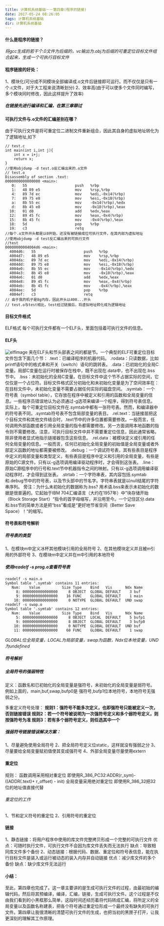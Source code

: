 ```yaml
---
title: 计算机系统基础－－第四章(程序的链接)
date: 2017-05-24 08:26:05
tags: 计算机系统基础
dir: 计算机系统基础
---
```

#### 什么是程序的链接？
_将gcc生成的若干个.0文件为后缀的，vc输出为.obj为后缀的可重定位目标文件组合起来，生成一个可执行目标文件_
#### 程序链接的好处：
1、模块化(可分成不同模块全部编译成.o文件后链接即可运行。而不仅仅是只有一个.c文件，对于大工程来说清晰划分)
2、效率高(由于可以使多个文件同时编写，多个模块同时修改，因此这样提升了效率)
##### 在链接先进行编译和汇编，在第三章聊过

#### 可执行文件与.o文件的汇编差别在哪？
由于可执行文件是将可重定位二进制文件重新组合，因此其自身的虚拟地址转化为了逻辑地址,如下
```
// test.c
int main(int i,int j){
	int x = i+j;
	return x;
}
//使用objdump -d test.o反汇编出来的.o文件
// test.o
Disassembly of section .text:
0000000000000000 <main>:
   0:	55                   	push   %rbp       
   1:	48 89 e5             	mov    %rsp,%rbp
   4:	89 7d ec             	mov    %edi,-0x14(%rbp)
   7:	89 75 e8             	mov    %esi,-0x18(%rbp)
   a:	8b 55 ec             	mov    -0x14(%rbp),%edx
   d:	8b 45 e8             	mov    -0x18(%rbp),%eax
  10:	01 d0                	add    %edx,%eax
  12:	89 45 fc             	mov    %eax,-0x4(%rbp)
  15:	8b 45 fc             	mov    -0x4(%rbp),%eax
  18:	5d                   	pop    %rbp
  19:	c3                   	retq   
//每个.o文件开头都是以0开始，还没有被链接成位可执行文件，在其内部为虚拟地址
//使用objdump -d test反汇编出来的可执行文件
//test
00000000004004d6 <main>:
  4004d6:	55                   	push   %rbp
  4004d7:	48 89 e5             	mov    %rsp,%rbp
  4004da:	89 7d ec             	mov    %edi,-0x14(%rbp)
  4004dd:	89 75 e8             	mov    %esi,-0x18(%rbp)
  4004e0:	8b 55 ec             	mov    -0x14(%rbp),%edx
  4004e3:	8b 45 e8             	mov    -0x18(%rbp),%eax
  4004e6:	01 d0                	add    %edx,%eax
  4004e8:	89 45 fc             	mov    %eax,-0x4(%rbp)
  4004eb:	8b 45 fc             	mov    -0x4(%rbp),%eax
  4004ee:	5d                   	pop    %rbp
  4004ef:	c3                   	retq   
// 由于我的机子是8g内存，因此开头以400...开头
// test.o与test相比，test经过链接后，将虚拟地址转化成为逻辑地址
```
#### 目标文件格式
ELF格式
每个可执行文件都有一个ELF头，里面包括着可执行文件的信息。
#### ELF头
![elfImage](elfImage.jpg)
夹在ELF头和节头部表之间的都是节。一个典型的ELF可重定位目标文件包含下面几个节：
.text：已编译程序的机器代码。
.rodata：只读数据，比如printf语句中的格式串和开关（switch）语句的跳转表。
.data：已初始化的全局C变量。局部C变量在运行时被保存在栈中，既不出现在.data中，也不出现在.bss节中。
.bss：未初始化的全局C变量。在目标文件中这个节不占据实际的空间，它仅仅是一个占位符。目标文件格式区分初始化和未初始化变量是为了空间效率在：在目标文件中，未初始化变量不需要占据任何实际的磁盘空间。
.symtab：一个符号表（symbol table），它存放在程序中被定义和引用的函数和全局变量的信息。一些程序员错误地认为必须通过-g选项来编译一个程序，得到符号表信息。实际上，每个可重定位目标文件在.symtab中都有一张符号表。然而，和编译器中的符号表不同，.symtab符号表不包含局部变量的表目。
.rel.text：当链接噐把这个目标文件和其他文件结合时，.text节中的许多位置都需要修改。一般而言，任何调用外部函数或者引用全局变量的指令都需要修改。另一方面调用本地函数的指令则不需要修改。注意，可执行目标文件中并不需要重定位信息，因此通常省略，除非使用者显式地指示链接器包含这些信息。
.rel.data：被模块定义或引用的任何全局变量的信息。一般而言，任何已初始化全局变量的初始值是全局变量或者外部定义函数的地址都需要被修改。
.debug：一个调试符号表，其有些表目是程序中定义的局部变量和类型定义，有些表目是程序中定义和引用的全局变量，有些是原始的C源文件。只有以-g选项调用编译驱动程序时，才会得到这张表。
.line：原始C源程序中的行号和.text节中机器指令之间的映射。只有以-g选项调用编译驱动程序时，才会得到这张表。
.strtab：一个字符串表，其内容包括.symtab和.debug节中的符号表，以及节头部中的节名字。字符串表就是以null结尾的字符串序列。
旁注：为什么未初始化的数据称为.bss?
用术语.bss来表示未初始化的数据是很普遍的。它起始于IBM 704汇编语言（大约在1957年）中”块存储开始（Block Storage Start）“指令的首字母缩写，并沿用至今。一个记住区分.data和.bss节的简单方法是把“bss”看成是“更好地节省空间（Better Save Space）！“的缩写。
#### 符号表和符号解析
##### 符号表的类型
1、在模块m中定义冰杯其他模块引用的全局符号
2、在其他模块定义并且被m引用的外部符号
3、在模块m中定义并在m中引用的本地符号
##### 使用readelf -s prog.o查看符号表
```
readelf -s main.o
Symbol table '.symtab' contains 11 entries:
   Num:    Value          Size Type    Bind   Vis      Ndx Name
     8: 0000000000000000     8 OBJECT  GLOBAL DEFAULT    3 buf
     9: 0000000000000000    16 FUNC    GLOBAL DEFAULT    1 main
    10: 0000000000000000     0 NOTYPE  GLOBAL DEFAULT  UND swap
readelf -s swap.o
Symbol table '.symtab' contains 12 entries:
   Num:    Value          Size Type    Bind   Vis      Ndx Name
     5: 0000000000000000     8 OBJECT  LOCAL  DEFAULT    5 bufp1
     9: 0000000000000000     8 OBJECT  GLOBAL DEFAULT    3 bufp0
    10: 0000000000000000     0 NOTYPE  GLOBAL DEFAULT  UND buf
    11: 0000000000000000    60 FUNC    GLOBAL DEFAULT    1 swap
```
_GLOBAL位全局变量，LOCAL为局部变量，swap为函数，Ndx位本地变量，UND为undefined_
##### 符号解析
##### 全局符号的强弱特性
定义：函数名和已初始化的全局变量是强符号，未初始化的全局变量是弱符号。
例如上面的，main,buf,swap,bufp0是 强符号,bufp1位本地符号，本地符号无强弱之分。

多重定义符号处理：
**规则1：强符号不能多次定义，也即强符号只能被定义一次，否则链接错误
规则2：若一个符号被说明为一次强符号定义和多个弱符号定义，则按强符号为准
规则3：若有多个弱符号定义，则任选其中一个**
##### 强弱符号链接错误解决方案：
1、尽量避免使用全局符号
2、把全局符号定义位static，这样就没有强弱之分
3、尽量要给全局变量赋初值使其变成强符号
4、外部全局变量尽量使用extern
#### 重定位
规则：
函数调用采用相对重定位
即使用R_386_PC32:ADDR(r_sym)-((ADDR(.text)+ r_offset) - init)
全局变量采用绝对重定位
即使用R_386_32把32位的地址值直接代替
###### 重定位的工作
1、节和定义符号的重定位
2、引用符号的重定位
#### 链接
1、静态链接：将用户程序中使用的库文件完整拷贝形成一个完整的可执行文件
优点：可随时执行文件，可执行文件不会因为库文件丢失而无法执行
缺点：导致相同库文件多个备份
2、动态链接：根据代码、数据、重定位和符号表信息，能在执行目标文件是装入或运行被动态的装入内存并自动链接
优点：减少库文件的多个备份
缺点：缺少库文件无法运行


#### 小结：
至此，第四章也完成了。这一章主要讲的是生成可执行文件的过程，由最初始的编辑代码，然后将其预编译，编译，汇编，链接，生成可执行文件。这个过程是不仅由我们看到的小黑框那么简单，这段时间还经历着将代码转成汇编，将所定义的全局变量以及函数名称建表，把各个符号通过重定位形成一个最终没有缺失的可执行文件。第四章让我很清晰的清楚可执行文件的生成，也把当初的黑匣子打开，让我更深刻的理解其工作原理。